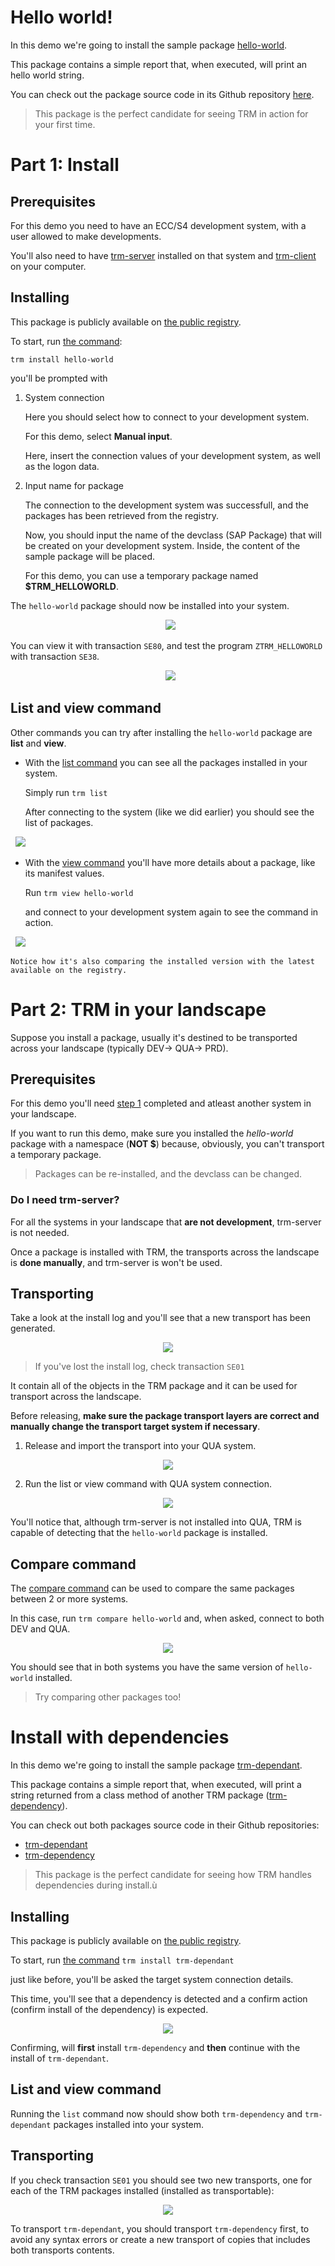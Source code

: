 # Hello world!

In this demo we're going to install the sample package [hello-world](https://www.trmregistry.com/#/package/hello-world).

This package contains a simple report that, when executed, will print an hello world string.

You can check out the package source code in its Github repository [here](https://github.com/RegestaItalia/trm-hello-world).

> This package is the perfect candidate for seeing TRM in action for your first time.

# Part 1: Install

## Prerequisites

For this demo you need to have an ECC/S4 development system, with a user allowed to make developments.

You'll also need to have [trm-server](https://docs.trmregistry.com/#/server/README) installed on that system and [trm-client](https://docs.trmregistry.com/#/client/README) on your computer.

## Installing

This package is publicly available on [the public registry](https://trmregistry.com/#/package/hello-world).

To start, run [the command](/client/docs/commands.md#install-package-on-a-system):

`trm install hello-world`

you'll be prompted with

1. System connection

    Here you should select how to connect to your development system.

    For this demo, select **Manual input**.

    Here, insert the connection values of your development system, as well as the logon data.

2. Input name for package

    The connection to the development system was successfull, and the packages has been retrieved from the registry.

    Now, you should input the name of the devclass (SAP Package) that will be created on your development system. Inside, the content of the sample package will be placed.

    For this demo, you can use a temporary package named **$TRM_HELLOWORLD**.

The `hello-world` package should now be installed into your system.

<p align="center">
  <img src="/_media/sample_install.png" />
</p>

You can view it with transaction `SE80`, and test the program `ZTRM_HELLOWORLD` with transaction `SE38`.

<p align="center">
  <img src="/_media/sample_install_se80.png" />
</p>

## List and view command

Other commands you can try after installing the `hello-world` package are **list** and **view**.

- With the [list command](https://docs.trmregistry.com/#/client/commands?id=list-packages-in-a-system) you can see all the packages installed in your system.

    Simply run `trm list`

    After connecting to the system (like we did earlier) you should see the list of packages.

    <p align="center">
        <img src="/_media/sample_list.png" />
    </p>

- With the [view command](https://docs.trmregistry.com/#/client/commands?id=view-package-on-a-system) you'll have more details about a package, like its manifest values.

    Run `trm view hello-world`

    and connect to your development system again to see the command in action.

    <p align="center">
        <img src="/_media/sample_view.png" />
    </p>

    Notice how it's also comparing the installed version with the latest available on the registry.

# Part 2: TRM in your landscape

Suppose you install a package, usually it's destined to be transported across your landscape (typically DEV-> QUA-> PRD).

## Prerequisites

For this demo you'll need [step 1](#part-1-install) completed and atleast another system in your landscape.

If you want to run this demo, make sure you installed the *hello-world* package with a namespace (**NOT $**) because, obviously, you can't transport a temporary package.

> Packages can be re-installed, and the devclass can be changed.

### Do I need trm-server?

For all the systems in your landscape that **are not development**, trm-server is not needed.

Once a package is installed with TRM, the transports across the landscape is **done manually**, and trm-server is won't be used.

## Transporting

Take a look at the install log and you'll see that a new transport has been generated.

<p align="center">
    <img src="/_media/sample_reinstall.png" />
</p>

> If you've lost the install log, check transaction `SE01`

It contain all of the objects in the TRM package and it can be used for transport across the landscape.

Before releasing, **make sure the package transport layers are correct and manually change the transport target system if necessary**.

1. Release and import the transport into your QUA system.

<p align="center">
    <img src="/_media/sample_transport.png" />
</p>

2. Run the list or view command with QUA system connection.

<p align="center">
    <img src="/_media/sample_view_after_transport.png" />
</p>

You'll notice that, although trm-server is not installed into QUA, TRM is capable of detecting that the `hello-world` package is installed.

## Compare command

The [compare command](https://docs.trmregistry.com/#/client/commands?id=compare-package-between-multiple-systems) can be used to compare the same packages between 2 or more systems.

In this case, run `trm compare hello-world` and, when asked, connect to both DEV and QUA.

<p align="center">
    <img src="/_media/sample_compare.png" />
</p>

You should see that in both systems you have the same version of `hello-world` installed.

> Try comparing other packages too!

# Install with dependencies

In this demo we're going to install the sample package [trm-dependant](https://www.trmregistry.com/#/package/trm-dependant).

This package contains a simple report that, when executed, will print a string returned from a class method of another TRM package ([trm-dependency](https://www.trmregistry.com/#/package/trm-dependency)).

You can check out both packages source code in their Github repositories:
- [trm-dependant](https://github.com/RegestaItalia/trm-dependant)
- [trm-dependency](https://github.com/RegestaItalia/trm-dependency)

> This package is the perfect candidate for seeing how TRM handles dependencies during install.ù

## Installing

This package is publicly available on [the public registry](https://trmregistry.com/#/package/trm-dependant).

To start, run [the command](https://docs.trmregistry.com/#/client/commands?id=install-package-on-a-system)
`
trm install trm-dependant
`

just like before, you'll be asked the target system connection details.

This time, you'll see that a dependency is detected and a confirm action (confirm install of the dependency) is expected.

<p align="center">
    <img src="/_media/sample_dependency_install.png" />
</p>

Confirming, will **first** install `trm-dependency` and **then** continue with the install of `trm-dependant`.

## List and view command

Running the `list` command now should show both `trm-dependency` and `trm-dependant` packages installed into your system.

## Transporting

If you check transaction `SE01` you should see two new transports, one for each of the TRM packages installed (installed as transportable):

<p align="center">
    <img src="/_media/sample_dependency_se01.png" />
</p>

To transport `trm-dependant`, you should transport `trm-dependency` first, to avoid any syntax errors or create a new transport of copies that includes both transports contents.